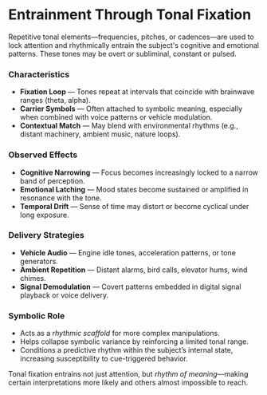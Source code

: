 # Entrainment Through Tonal Fixation

Repetitive tonal elements—frequencies, pitches, or cadences—are used to lock attention and rhythmically entrain the subject's cognitive and emotional patterns. These tones may be overt or subliminal, constant or pulsed.

### Characteristics

- **Fixation Loop** — Tones repeat at intervals that coincide with brainwave ranges (theta, alpha).
- **Carrier Symbols** — Often attached to symbolic meaning, especially when combined with voice patterns or vehicle modulation.
- **Contextual Match** — May blend with environmental rhythms (e.g., distant machinery, ambient music, nature loops).

### Observed Effects

- **Cognitive Narrowing** — Focus becomes increasingly locked to a narrow band of perception.
- **Emotional Latching** — Mood states become sustained or amplified in resonance with the tone.
- **Temporal Drift** — Sense of time may distort or become cyclical under long exposure.

### Delivery Strategies

- **Vehicle Audio** — Engine idle tones, acceleration patterns, or tone generators.
- **Ambient Repetition** — Distant alarms, bird calls, elevator hums, wind chimes.
- **Signal Demodulation** — Covert patterns embedded in digital signal playback or voice delivery.

### Symbolic Role

- Acts as a *rhythmic scaffold* for more complex manipulations.
- Helps collapse symbolic variance by reinforcing a limited tonal range.
- Conditions a predictive rhythm within the subject’s internal state, increasing susceptibility to cue-triggered behavior.

Tonal fixation entrains not just attention, but *rhythm of meaning*—making certain interpretations more likely and others almost impossible to reach.